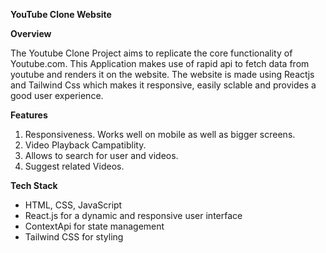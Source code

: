 **YouTube Clone Website**

**Overview**

The Youtube Clone Project aims to replicate the core functionality of Youtube.com. This Application makes use of rapid api to fetch data from youtube and renders it on the website. The website is made using Reactjs and Tailwind Css which makes it responsive, easily sclable and provides a good user experience.

**Features**
1. Responsiveness. Works well on mobile as well as bigger screens.
2. Video Playback Campatiblity.
3. Allows to search for user and videos.
4. Suggest related Videos.

**Tech Stack**
- HTML, CSS, JavaScript
- React.js for a dynamic and responsive user interface
- ContextApi for state management
- Tailwind CSS for styling

